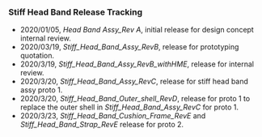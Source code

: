 ### Stiff Head Band Release Tracking
* 2020/01/05, _Head Band Assy_Rev A_, initial release for design concept internal review.
* 2020/03/19, _Stiff_Head_Band_Assy_RevB_, release for prototyping quotation.
* 2020/3/19, _Stiff_Head_Band_Assy_RevB_withHME_, release for internal review.
* 2020/3/20, _Stiff_Head_Band_Assy_RevC_, release for stiff head band assy proto 1.
* 2020/3/20, _Stiff_Head_Band_Outer_shell_RevD_, release for proto 1 to replace the outer shell in _Stiff_Head_Band_Assy_RevC_ for proto 1.
* 2020/3/23, _Stiff_Head_Band_Cushion_Frame_RevE_ and _Stiff_Head_Band_Strap_RevE_ release for proto 2.